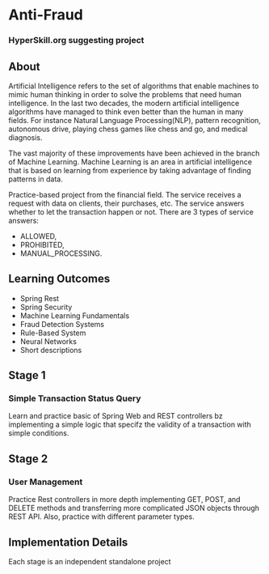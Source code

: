 # Anti-Fraud
### HyperSkill.org suggesting project


## About
Artificial Intelligence refers to the set of algorithms that enable machines to mimic human thinking in order to solve the problems that need human intelligence. In the last two decades, the modern artificial intelligence algorithms have managed to think even better than the human in many fields. For instance Natural Language Processing(NLP), pattern recognition,  autonomous drive, playing chess games like chess and go, and medical diagnosis.

The vast majority of these improvements have been achieved in the branch of Machine Learning. Machine Learning is an area in artificial intelligence that is based on learning from experience by taking advantage of finding patterns in data.

Practice-based project from the financial field. The service receives a request with data on clients, their purchases, etc. The service answers whether to let the transaction happen or not. There are 3 types of service answers:

* ALLOWED,
* PROHIBITED,
* MANUAL_PROCESSING.
## Learning Outcomes
* Spring Rest
* Spring Security
* Machine Learning Fundamentals
* Fraud Detection Systems
* Rule-Based System
* Neural Networks
* Short descriptions

## Stage 1
### Simple Transaction Status Query
Learn and practice basic of Spring Web and REST controllers bz implementing a simple logic that specifz the validity of a transaction with simple conditions.

## Stage 2
### User Management

Practice Rest controllers in more depth implementing GET, POST, and DELETE methods and transferring more complicated JSON objects through REST API. Also, practice with different parameter types.



## Implementation Details 
Each stage is an independent standalone project